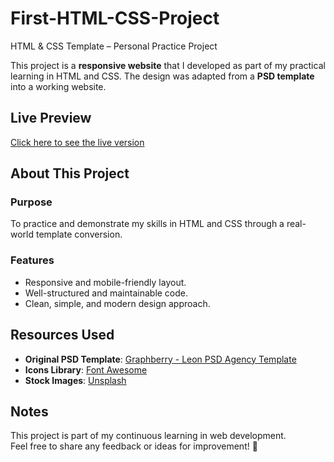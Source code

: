 # First-HTML-CSS-Project
HTML & CSS Template – Personal Practice Project

This project is a **responsive website** that I developed as part of my practical learning in HTML and CSS. The design was adapted from a **PSD template** into a working website.

## Live Preview
[Click here to see the live version](https://yacinehack55.github.io/HTML_And_CSS_Template_One/)

## About This Project

### Purpose
To practice and demonstrate my skills in HTML and CSS through a real-world template conversion.

### Features
- Responsive and mobile-friendly layout.
- Well-structured and maintainable code.
- Clean, simple, and modern design approach.

## Resources Used
- **Original PSD Template**: [Graphberry - Leon PSD Agency Template](https://www.graphberry.com/item/leon-psd-agency-template)
- **Icons Library**: [Font Awesome](https://fontawesome.com/)
- **Stock Images**: [Unsplash](https://unsplash.com/)

## Notes
This project is part of my continuous learning in web development.  
Feel free to share any feedback or ideas for improvement! 🚀
